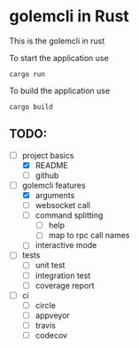 # golemcli in Rust

This is the golemcli in rust

To start the application use
```
cargo run
```

To build the application use
```
cargo build
```

## TODO:
- [ ] project basics
  - [x] README
  - [ ] github
- [ ] golemcli features
  - [x] arguments
  - [ ] websocket call
  - [ ] command splitting
    - [ ] help
    - [ ] map to rpc call names
  - [ ] interactive mode
- [ ] tests
  - [ ] unit test
  - [ ] integration test
  - [ ] coverage report
- [ ] ci
  - [ ] circle
  - [ ] appveyor
  - [ ] travis
  - [ ] codecov
